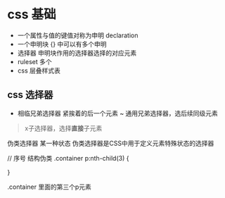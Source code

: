 # css 基础

- 一个属性与值的键值对称为申明 declaration
- 一个申明块 {} 中可以有多个申明
- 选择器 申明块作用的选择器选择的对应元素
- ruleset 多个 
- css 层叠样式表

## css 选择器
+ 相临兄弟选择器 紧挨着的后一个元素
~ 通用兄弟选择器，选后续同级元素
> x子选择器，选择**直接**子元素


伪类选择器 某一种状态
伪类选择器是CSS中用于定义元素特殊状态的选择器

// 序号
结构伪类
.container p:nth-child(3) {

}

.container 里面的第三个p元素